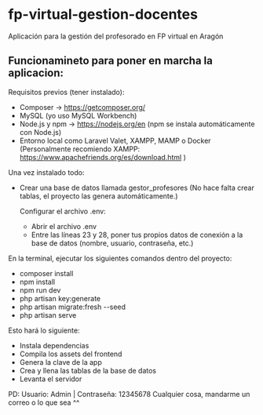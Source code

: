 # fp-virtual-gestion-docentes
Aplicación para la gestión del profesorado en FP virtual en Aragón

## Funcionamineto para poner en marcha la aplicacion:
Requisitos previos (tener instalado):
- Composer → https://getcomposer.org/
- MySQL (yo uso MySQL Workbench)
- Node.js y npm → https://nodejs.org/en (npm se instala automáticamente con Node.js)
- Entorno local como Laravel Valet, XAMPP, MAMP o Docker (Personalmente recomiendo XAMPP: https://www.apachefriends.org/es/download.html )

Una vez instalado todo:
- Crear una base de datos llamada gestor_profesores (No hace falta crear tablas, el proyecto las genera automáticamente.)
  
  Configurar el archivo .env:
    - Abrir el archivo .env
    - Entre las líneas 23 y 28, poner tus propios datos de conexión a la base de datos (nombre, usuario, contraseña, etc.)

En la terminal, ejecutar los siguientes comandos dentro del proyecto:
- composer install
- npm install
- npm run dev
- php artisan key:generate
- php artisan migrate:fresh --seed
- php artisan serve

Esto hará lo siguiente:
- Instala dependencias
- Compila los assets del frontend
- Genera la clave de la app
- Crea y llena las tablas de la base de datos
- Levanta el servidor
  
PD: Usuario: Admin | Contraseña: 12345678
Cualquier cosa, mandarme un correo o lo que sea ^^

